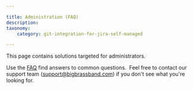 ```yaml
---

title: Administration (FAQ)
description:
taxonomy:
    category: git-integration-for-jira-self-managed

---
```

This page contains solutions targeted for administrators.

Use the [FAQ](/git-integration-for-jira-self-managed/frequently-asked-questions-gij-self-managed) find answers to common questions.  Feel free to contact our support team ([support@bigbrassband.com](mailto:support@bigbrassband.com)) if you don't see what you're looking for.

